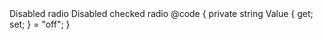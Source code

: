 ﻿<BSDiv Class="@(BS.Form_Check)">
    <BSInputRadio CheckedValue="@("on")" @bind-Value="Value" IsDisabled="true"/>
    <BSLabel IsCheckLabel="true">Disabled radio</BSLabel>
</BSDiv>
<BSDiv Class="@(BS.Form_Check)">
    <BSInputRadio CheckedValue="@("off")" @bind-Value="Value" IsDisabled="true"/>
    <BSLabel IsCheckLabel="true">Disabled checked radio</BSLabel>
</BSDiv>
@code {
    private string Value { get; set; } = "off";
}